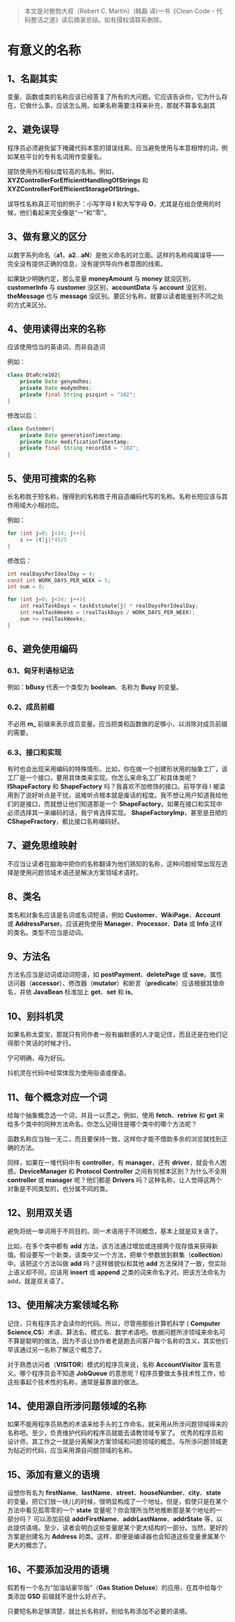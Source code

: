 > 本文是对鲍勃大叔（Robert C. Martin）(韩磊 译)一书《Clean Code - 代码整洁之道》读后摘录总结。如有侵权请联系删除。

# 有意义的名称

## 1、名副其实

变量、函数或类的名称应该已经答复了所有的大问题。它应该告诉你，它为什么存在，它做什么事，应该怎么用。如果名称需要注释来补充，那就不算事名副其

## 2、避免误导

程序员必须避免留下掩藏代码本意的错误线索。应当避免使用与本意相悖的词，例如某些平台的专有名词用作变量名。

提防使用外形相似度较高的名称。例如，**XYZControllerForEfficientHandlingOfStrings** 和 **XYZControllerForEfficientStorageOfStrings**。

误导性名称真正可怕的例子：小写字母 **l** 和大写字母 **O**，尤其是在组合使用的时候，他们看起来完全像是“一”和“零”。

## 3、做有意义的区分

以数字系列命名（**a1**，**a2**...**aN**）是依义命名的对立面。这样的名称纯属误导——完全没有提供正确的信息，没有提供导向作者意图的线索。

如果缺少明确约定，那么变量 **moneyAmount** 与 **money** 就没区别，**customerInfo** 与 **customer** 没区别，**accountData** 与 **account** 没区别，**theMessage** 也与 **message** 没区别。要区分名称，就要以读者能鉴别不同之处的方式来区分。

## 4、使用读得出来的名称

应该使用恰当的英语词，而非自造词

例如：

```java
class DtaRcre102{
	private Date genymdhms;
	private Date modymdhms;
	private final String pszqint = "102";
}
```

修改以后：

```java
class Customer{
	private Date generationTimestamp;
	private Date modificationTimestamp;
	private final String recordId = "102";
}
```

## 5、使用可搜索的名称

长名称胜于短名称，搜得到的名称胜于用自造编码代写的名称。名称长短应该与其作用域大小相对应。

例如：

```java
for (int j=0; j<34; j++){
	s += (t[j]*4)/5
}
```

修改后：

```java
int realDaysPerIdealDay = 4;
const int WORK_DAYS_PER_WEEK = 5;
int sum = 0;

for (int j=0; j<34; j++){
	int realTaskDays = taskEstimate[j] * realDaysPerIdealDay;
	int realTaskWeeks = (realTaskDays / WORK_DAYS_PER_WEEK);
	sum += realTaskWeeks;
}
```

## 6、避免使用编码

### 6.1、匈牙利语标记法

例如：**bBusy** 代表一个类型为 **boolean**、名称为 **Busy** 的变量。

### 6.2、成员前缀

不必用 **m_**  前缀来表示成员变量。应当把类和函数做的足够小，以消除对成员前缀的需要。

### 6.3、接口和实现

有时也会出现采用编码的特殊情形。比如，你在做一个创建形状用的抽象工厂，该工厂是一个接口，要用具体类来实现。你怎么来命名工厂和具体类呢？**IShapeFactory** 和 **ShapeFactory** 吗？我喜欢不加修饰的接口。前导字母 I 被滥用到了说好听点是干扰，说难听点根本就是废话的程度。我不想让用户知道我给他们的是接口，而就想让他们知道那是一个 **ShapeFactory**。如果在接口和实现中必须选择其一来编码的话，我宁肯选择实现。 **ShapeFactoryImp**，甚至是丑陋的 **CShapeFractory**，都比接口名称编码好。

## 7、避免思维映射

不应当让读者在脑海中把你的名称翻译为他们熟知的名称，这种问题经常出现在选择是使用问题领域术语还是解决方案领域术语时。

## 8、类名

类名和对象名应该是名词或名词短语，例如 **Customer**、**WikiPage**、**Account** 或 **AddressParser**。应该避免使用 **Manager**、**Processor**、**Data** 或 **Info** 这样的类名。类型不应当是动词。

## 9、方法名

方法名应当是动词或动词短语，如 **postPayment**、**deletePage** 或 **save**。属性访问器（**accessor**）、修改器（**mutator**）和断言（**predicate**）应该根据其值命名，并依 **JavaBean** 标准加上 **get**、**set** 和 **is**。

## 10、别抖机灵

如果名称太耍宝，那就只有同作者一般有幽默感的人才能记住，而且还是在他们记得那个笑话的时候才行。

宁可明确，毋为好玩。

抖机灵在代码中经常体现为使用俗语或俚语。

## 11、每个概念对应一个词

给每个抽象概念选一个词，并且一以贯之。例如，使用 **fetch**、**retrive** 和 **get** 来给多个类中的同种方法命名。你怎么记得住是哪个类中的哪个方法呢？

函数名称应当独一无二，而且要保持一致，这样你才能不借助多余的浏览就找到正确的方法。

同样，如果在一堆代码中有 **controller**，有 **manager**，还有 **driver**，就会令人困惑。**DeviceManager** 和 **Protocol** **Controller** 之间有何根本区别？为什么不全用 **controller** 或 **manager** 呢？他们都是 **Drivers** 吗？这种名称，让人觉得这两个对象是不同类型的，也分属不同的类。

## 12、别用双关语

避免将统一单词用于不同目的。同一术语用于不同概念，基本上就是双关语了。

比如，在多个类中都有 **add** 方法，该方法通过增加或连接两个现存值来获得新值。假设要写一个新类，该类中又一个方法，把单个参数放到群集（**collection**）中。该把这个方法叫做 **add** 吗？这样做貌似和其他 **add** 方法保持了一致，但实际上语义却不同，应该用 **insert** 或 **append** 之类的词来命名才对。把该方法命名为 add，就是双关语了。

## 13、使用解决方案领域名称

记住，只有程序员才会读你的代码。所以，尽管用那些计算机科学 ( **Computer** **Science**,**CS**）术语、算法名、模式名、数学术语吧。依据问题所涉领域来命名可不算是聪明的做法，因为不该让协作者老是跑去问客户每个名称的含义，其实他们早该通过另一名称了解这个概念了。

对于熟悉访问者（**VISITOR**）模式的程序员来说，名称 **AccountVisitor** 富有意义。哪个程序员会不知道 **JobQueue** 的意思呢？程序员要做太多技术性工作，给这些事起个技术性的名称，通常是最靠谱的做法。

## 14、使用源自所涉问题领域的名称

如果不能用程序员熟悉的术语来给手头的工作命名，就采用从所涉问题领域得来的名称吧。至少，负责维护代码的程序员就能去请教领域专家了。 优秀的程序员和设计师，其工作之一就是分离解決方案领域和问题领域的概念。与所涉问题领城更为贴近的代码，应当采用源自问题领域的名称。

## 15、添加有意义的语境

设想你有名为 **firstName**、**lastName**、**street**、**houseNumber**、**city**、**state** 的变量。把它们放一块儿的时候，很明显构成了一个地址。但是，假使只是在某个方法中看见孤零零的一个 **state** 变量呢？你会理所当然地推断那是某个地址的一部分吗？ 可以添加前级 **addrFirstName**、**addrLastName**、**addrState** 等，以此提供语境。至少，读者会明白这些变量是某个更大结构的一部分。当然，更好的方案是创建名为 **Address** 的类。这样，即便是编译器也会知道这些变量隶属某个更大的概念了。

## 16、不要添加没用的语境

假若有一个名为“加油站豪华版”（**Gas** **Station** **Deluxe**）的应用，在其中给每个类添加 **GSD** 前缀就不是什么好点子。

只要短名称足够清楚，就比长名称好。别给名称添加不必要的语境。